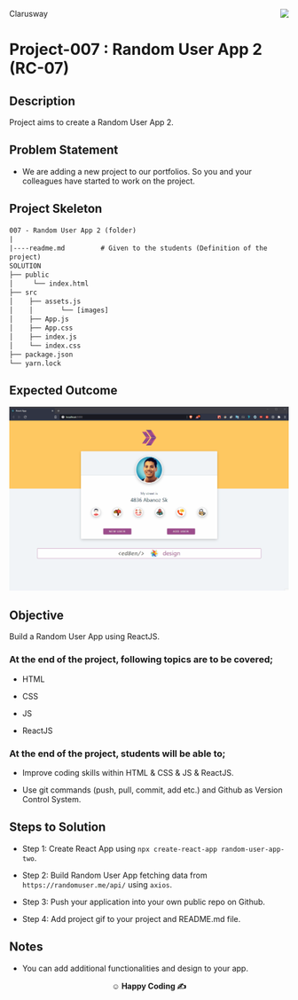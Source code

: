 <p>Clarusway<img align="right"
  src="https://secure.meetupstatic.com/photos/event/3/1/b/9/600_488352729.jpeg"  width="15px"></p>

# Project-007 : Random User App 2 (RC-07)

## Description

Project aims to create a Random User App 2.

## Problem Statement

- We are adding a new project to our portfolios. So you and your colleagues have started to work on the project.

## Project Skeleton

```
007 - Random User App 2 (folder)
|
|----readme.md         # Given to the students (Definition of the project)
SOLUTION
├── public
│     └── index.html
├── src
│    ├── assets.js
│    │       └── [images]
│    ├── App.js
│    ├── App.css
│    ├── index.js
│    └── index.css
├── package.json
└── yarn.lock
```

## Expected Outcome

![Project 007 Snapshot](random-user-app.gif)

## Objective

Build a Random User App using ReactJS.

### At the end of the project, following topics are to be covered;

- HTML

- CSS

- JS

- ReactJS

### At the end of the project, students will be able to;

- Improve coding skills within HTML & CSS & JS & ReactJS.

- Use git commands (push, pull, commit, add etc.) and Github as Version Control System.

## Steps to Solution

- Step 1: Create React App using `npx create-react-app random-user-app-two`.

- Step 2: Build Random User App fetching data from `https://randomuser.me/api/` using `axios`.

- Step 3: Push your application into your own public repo on Github.

- Step 4: Add project gif to your project and README.md file.

## Notes

- You can add additional functionalities and design to your app.

**<p align="center">&#9786; Happy Coding &#9997;</p>**
